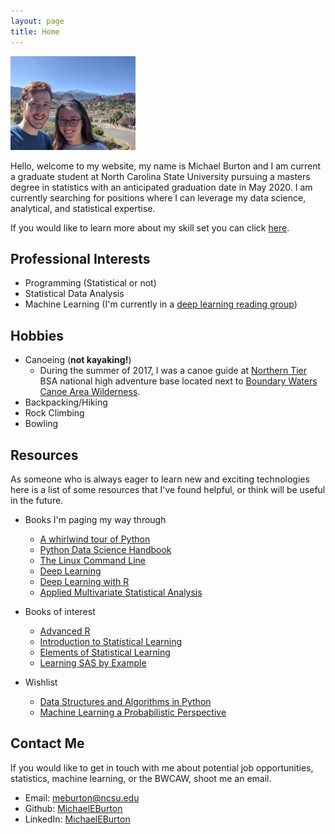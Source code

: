 ```yaml
---
layout: page
title: Home
---
```


<img src="colsprings.jpg" alt="Picture" width="200"/>

Hello, welcome to my website, my name is Michael Burton and I am current a graduate student at North Carolina State University pursuing a masters degree in statistics with an anticipated graduation date in May 2020. I am currently searching for positions where I can leverage my data science, analytical, and statistical expertise.

If you would like to learn more about my skill set you can click [here](https://michaeleburton.github.io/about/). 

## Professional Interests
+ Programming (Statistical or not)
+ Statistical Data Analysis
+ Machine Learning (I'm currently in a [deep learning reading group](https://github.com/AlvinSheng/SLG-Deep-Learning))

## Hobbies
+ Canoeing (**not kayaking!**)
  - During the summer of 2017, I was a canoe guide at [Northern Tier](https://www.ntier.org) BSA national high adventure base located next to [Boundary Waters Canoe Area Wilderness](https://www.fs.usda.gov/detail/superior/specialplaces/?cid=fseprd555184).
+ Backpacking/Hiking
+ Rock Climbing
+ Bowling

## Resources
As someone who is always eager to learn new and exciting technologies here is a list of some resources that I've found helpful, or think will be useful in the future.
     
+ Books I'm paging my way through 
  - [A whirlwind tour of Python](https://jakevdp.github.io/WhirlwindTourOfPython/)
  - [Python Data Science Handbook](https://jakevdp.github.io/PythonDataScienceHandbook/)
  - [The Linux Command Line](http://linuxcommand.org/tlcl.php)
  - [Deep Learning](https://www.deeplearningbook.org/)
  - [Deep Learning with R](https://www.manning.com/books/deep-learning-with-r)
  - [Applied Multivariate Statistical Analysis](https://www.amazon.com/Multivariate-Statistical-Analysis-Classics-Statistics/dp/0134995392/ref=sr_1_3?keywords=multivariate+statistics&qid=1581117018&sr=8-3)
  
+ Books of interest
  - [Advanced R](http://adv-r.had.co.nz/)
  - [Introduction to Statistical Learning](http://faculty.marshall.usc.edu/gareth-james/ISL/)
  - [Elements of Statistical Learning](https://web.stanford.edu/~hastie/ElemStatLearn/)
  - [Learning SAS by Example](https://www.sas.com/store/books/categories/getting-started/learning-sas-by-example-a-programmer-s-guide-second-edition/prodBK_71442_en.html)

+ Wishlist
  - [Data Structures and Algorithms in Python](https://www.amazon.com/Structures-Algorithms-Python-Michael-Goodrich/dp/1118290275)
  - [Machine Learning a Probabilistic Perspective](https://mitpress.mit.edu/books/machine-learning-1)
  
## Contact Me
If you would like to get in touch with me about potential job opportunities, statistics, machine learning, or the BWCAW, shoot me an email.

+ Email: [meburton@ncsu.edu](mailto:meburton@ncsu.edu)
+ Github: [MichaelEBurton](https://github.com/MichaelEBurton)
+ LinkedIn: [MichaelEBurton](https://www.linkedin.com/in/michaeleburton/)





